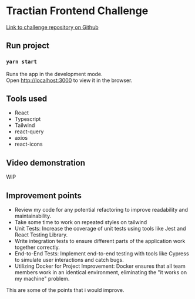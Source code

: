 # Tractian Frontend Challenge

[Link to challenge repository on Github](https://github.com/tractian/challenges/tree/main/front-end)

## Run project

### `yarn start`

Runs the app in the development mode.\
Open [http://localhost:3000](http://localhost:3000) to view it in the browser.

## Tools used

- React
- Typescript
- Tailwind
- react-query
- axios
- react-icons

## Video demonstration

WIP

## Improvement points

- Review my code for any potential refactoring to improve readability and maintainability.
- Take some time to work on repeated styles on tailwind
- Unit Tests: Increase the coverage of unit tests using tools like Jest and React Testing Library.
- Write integration tests to ensure different parts of the application work together correctly.
- End-to-End Tests: Implement end-to-end testing with tools like Cypress to simulate user interactions and catch bugs.
- Utilizing Docker for Project Improvement: Docker ensures that all team members work in an identical environment, eliminating the "it works on my machine" problem.

This are some of the points that i would improve.

